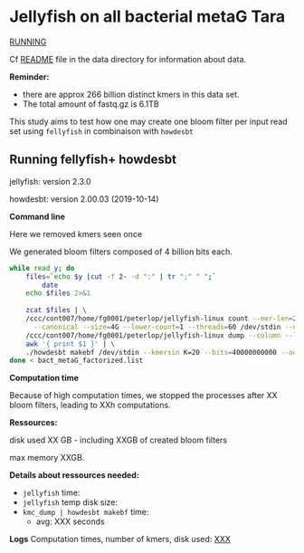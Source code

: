 # Jellyfish on all bacterial metaG Tara

<u>RUNNING</u>



Cf [README](../data/README.md) file in the data directory for information about data. 

**Reminder:** 

- there are approx 266 billion distinct kmers in this data set. 
- The total amount of fastq.gz is 6.1TB

This study aims to test how one may create one bloom filter per input read set using `fellyfish` in combinaison with `howdesbt`

## Running fellyfish+ howdesbt

 jellyfish: version 2.3.0

howdesbt:  version 2.00.03 (2019-10-14)

**Command line**

Here we removed kmers seen once

We generated bloom filters composed of 4 billion bits each. 

```bash
while read y; do  
    files=`echo $y |cut -f 2- -d ":" | tr ";" " ";`
		date
    echo $files 2>&1
	
    zcat $files | \
    /ccc/cont007/home/fg0001/peterlop/jellyfish-linux count --mer-len=20 \
      --canonical --size=4G --lower-count=1 --threads=60 /dev/stdin --output=/dev/stdout | \
    /ccc/cont007/home/fg0001/peterlop/jellyfish-linux dump --column --lower-count=1 /dev/stdin   | \
    awk '{ print $1 }' | \
    ./howdesbt makebf /dev/stdin --kmersin K=20 --bits=40000000000 --out=${name}.bf 
done < bact_metaG_factorized.list
```

**Computation time**

Because of high computation times, we stopped the processes after XX bloom filters, leading to XXh computations.

**Ressources:** 

disk used XX GB - including XXGB of created bloom filters

max memory  XXGB.



**Details about ressources needed:** 

- `jellyfish` time: 
- `jellyfish` temp disk size:
- `kmc_dump | howdesbt makebf` time: 
  - avg: XXX seconds

**Logs**
Computation times, number of kmers, disk used: [XXX](XXX)


